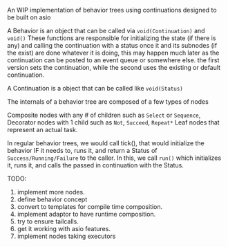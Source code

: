 An WIP implementation of behavior trees using continuations designed to be built on
asio

A Behavior is an object that can be called via `void(Continuation)` and
`void()`
These functions are responsible for initializing the state (if there is any)
and calling the continuation with a status once it and its subnodes (if the
exist) are done whatever it is doing, this may happen much later as the
continuation can be posted to an event queue or somewhere else.
the first version sets the continuation, while the second uses the existing or
default continuation.

A Continuation is a object that can be called like `void(Status)`

The internals of a behavior tree are composed of a few types of nodes

Composite nodes with any # of children such as `Select` or `Sequence`, 
Decorator nodes with 1 child such as `Not`, `Succeed`, `Repeat*`
Leaf nodes that represent an actual task.

In regular behavior trees, we would call tick(), that would initialize the
behavior IF it needs to, runs it, and return a Status of
`Success/Running/Failure` to the caller.
In this, we call `run()` which initializes it, runs it, and calls the passed in
continuation with the Status.



TODO:
1. implement more nodes.
2. define behavior concept
3. convert to templates for compile time composition.
4. implement adaptor to have runtime composition.
5. try to ensure tailcalls.
6. get it working with asio features.
7. implement nodes taking executors

